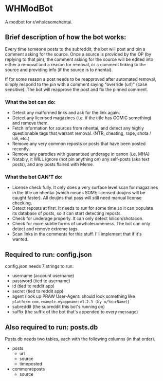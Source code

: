 # WHModBot
A modbot for r/wholesomehentai.

## Brief description of how the bot works:
Every time someone posts to the subreddit, the bot will post and pin a comment asking for the source. Once a source is provided by the OP (by replying to that pin), the comment asking for the source will be edited into either a removal and a reason for removal, or a comment linking to the source and providing info (if the source is to nhentai).

If for some reason a post needs to be reapproved after automated removal, simply respond to the pin with a comment saying "override (url)" (case sensitive). The bot will reapprove the post and fix the pinned comment.

### What the bot can do:
- Detect any malformed links and ask for the link again.
- Detect any licensed magazines (i.e. if the title has COMIC something) and remove them.
- Fetch information for sources from nhentai, and detect any highly questionable tags that warrant removal. (NTR, cheating, rape, shota / loli, etc.)
- Remove any very common reposts or posts that have been posted recently.
- Remove any parodies with guaranteed underage in canon (i.e. MHA)
- Notably, it WILL ignore (not pin anything on) any self-posts (aka text posts), and any posts flaired with Meme.

### What the bot CAN'T do:
- License check fully. It only does a very surface level scan for magazines in the title on nhentai (which means SOME licensed doujins will be caught faster). All doujins that pass will still need manual license checking.
- Detect reposts at first. It needs to run for some time so it can populate its database of posts, so it can start detecting reposts.
- Check for underage properly. It can only detect lolicon/shotacon.
- Check for more subtle forms of unwholesomeness. The bot can only detect and remove extreme tags.
- Scan links in the comments for this stuff. I'll implement that if it's wanted.

## Required to run: config.json
config.json needs 7 strings to run:
- username (account username)
- password (tied to username)
- id (tied to reddit app)
- secret (tied to reddit app)
- agent (look up PRAW User-Agent: should look something like `platform:com.example.myappname:v1.2.3 (by u/YourName)`)
- subreddit (the subreddit this bot's running on)
- suffix (the suffix of the bot that's appended to every message)

## Also required to run: posts.db
Posts.db needs two tables, each with the following columns (in that order).
- posts
  - url
  - source
  - timeposted
- commonreposts
  - source
